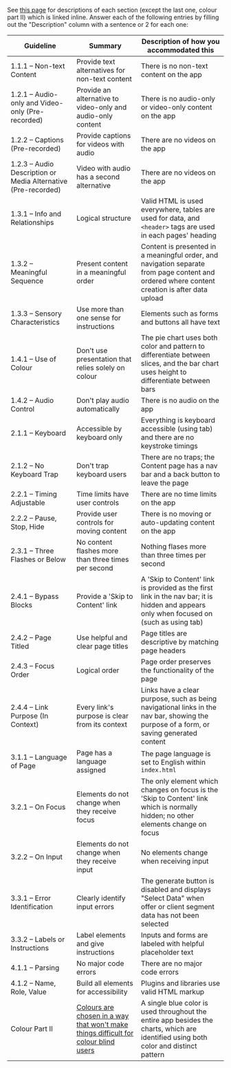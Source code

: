 See [this page](https://www.wuhcag.com/wcag-checklist/) for descriptions of each section (except the last one, colour part II) which is linked inline.
Answer each of the following entries by filling out the "Description" column with a sentence or 2 for each one:

Guideline | Summary | Description of how you accommodated this
--- | --- | ---
1.1.1 – Non-text Content | Provide text alternatives for non-text content | There is no non-text content on the app
1.2.1 – Audio-only and Video-only (Pre-recorded) | Provide an alternative to video-only and audio-only content | There is no audio-only or video-only content on the app
1.2.2 – Captions (Pre-recorded) | Provide captions for videos with audio | There are no videos on the app
1.2.3 – Audio Description or Media Alternative (Pre-recorded) | Video with audio has a second alternative | There are no videos on the app
1.3.1 – Info and Relationships | Logical structure | Valid HTML is used everywhere, tables are used for data, and `<header>` tags are used in each pages' heading
1.3.2 – Meaningful Sequence | Present content in a meaningful order | Content is presented in a meaningful order, and navigation separate from page content and ordered where content creation is after data upload
1.3.3 – Sensory Characteristics | Use more than one sense for instructions | Elements such as forms and buttons all have text
1.4.1 – Use of Colour | Don't use presentation that relies solely on colour | The pie chart uses both color and pattern to differentiate between slices, and the bar chart uses height to differentiate between bars
1.4.2 – Audio Control | Don't play audio automatically | There is no audio on the app
2.1.1 – Keyboard | Accessible by keyboard only | Everything is keyboard accessible (using tab) and there are no keystroke timings
2.1.2 – No Keyboard Trap | Don't trap keyboard users | There are no traps; the Content page has a nav bar and a back button to leave the page
2.2.1 – Timing Adjustable | Time limits have user controls | There are no time limits on the app
2.2.2 – Pause, Stop, Hide | Provide user controls for moving content | There is no moving or auto-updating content on the app
2.3.1 – Three Flashes or Below | No content flashes more than three times per second | Nothing flases more than three times per second
2.4.1 – Bypass Blocks | Provide a 'Skip to Content' link | A 'Skip to Content' link is provided as the first link in the nav bar; it is hidden and appears only when focused on (such as using tab)
2.4.2 – Page Titled | Use helpful and clear page titles | Page titles are descriptive by matching page headers
2.4.3 – Focus Order | Logical order | Page order preserves the functionality of the page
2.4.4 – Link Purpose (In Context) | Every link's purpose is clear from its context | Links have a clear purpose, such as being navigational links in the nav bar, showing the purpose of a form, or saving generated content 
3.1.1 – Language of Page | Page has a language assigned | The page language is set to English within `index.html`
3.2.1 – On Focus | Elements do not change when they receive focus | The only element which changes on focus is the 'Skip to Content' link which is normally hidden; no other elements change on focus
3.2.2 – On Input | Elements do not change when they receive input | No elements change when receiving input
3.3.1 – Error Identification | Clearly identify input errors | The generate button is disabled and displays "Select Data" when offer or client segment data has not been selected
3.3.2 – Labels or Instructions | Label elements and give instructions | Inputs and forms are labeled with helpful placeholder text
4.1.1 – Parsing | No major code errors | There are no major code errors
4.1.2 – Name, Role, Value | Build all elements for accessibility | Plugins and libraries use valid HTML markup
Colour Part II | [Colours are chosen in a way that won't make things difficult for colour blind users](https://venngage.com/blog/color-blind-friendly-palette/) | A single blue color is used throughout the entire app besides the charts, which are identified using both color and distinct pattern
